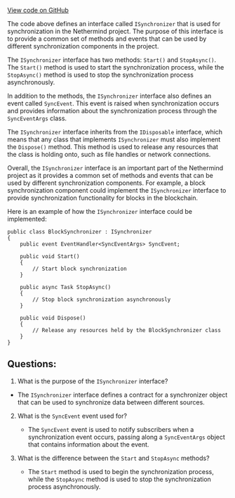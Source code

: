 [View code on GitHub](https://github.com/nethermindeth/nethermind/Nethermind.Synchronization/ISynchronizer.cs)

The code above defines an interface called `ISynchronizer` that is used for synchronization in the Nethermind project. The purpose of this interface is to provide a common set of methods and events that can be used by different synchronization components in the project. 

The `ISynchronizer` interface has two methods: `Start()` and `StopAsync()`. The `Start()` method is used to start the synchronization process, while the `StopAsync()` method is used to stop the synchronization process asynchronously. 

In addition to the methods, the `ISynchronizer` interface also defines an event called `SyncEvent`. This event is raised when synchronization occurs and provides information about the synchronization process through the `SyncEventArgs` class. 

The `ISynchronizer` interface inherits from the `IDisposable` interface, which means that any class that implements `ISynchronizer` must also implement the `Dispose()` method. This method is used to release any resources that the class is holding onto, such as file handles or network connections. 

Overall, the `ISynchronizer` interface is an important part of the Nethermind project as it provides a common set of methods and events that can be used by different synchronization components. For example, a block synchronization component could implement the `ISynchronizer` interface to provide synchronization functionality for blocks in the blockchain. 

Here is an example of how the `ISynchronizer` interface could be implemented:

```
public class BlockSynchronizer : ISynchronizer
{
    public event EventHandler<SyncEventArgs> SyncEvent;

    public void Start()
    {
        // Start block synchronization
    }

    public async Task StopAsync()
    {
        // Stop block synchronization asynchronously
    }

    public void Dispose()
    {
        // Release any resources held by the BlockSynchronizer class
    }
}
```
## Questions: 
 1. What is the purpose of the `ISynchronizer` interface?
   - The `ISynchronizer` interface defines a contract for a synchronizer object that can be used to synchronize data between different sources.

2. What is the `SyncEvent` event used for?
   - The `SyncEvent` event is used to notify subscribers when a synchronization event occurs, passing along a `SyncEventArgs` object that contains information about the event.

3. What is the difference between the `Start` and `StopAsync` methods?
   - The `Start` method is used to begin the synchronization process, while the `StopAsync` method is used to stop the synchronization process asynchronously.